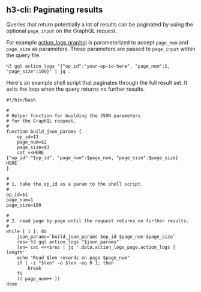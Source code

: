 

## h3-cli: Paginating results

Queries that return potentially a lot of results can be paginated
by using the optional `page_input` on the GraphQL request.  

For example [action_logs.graphql](../queries/action_logs.graphql) is parameterized
to accept `page_num` and `page_size` as parameters.  These parameters are passed
to `page_input` within the query file.

```shell
h3 gql action_logs '{"op_id":"your-op-id-here", "page_num":1, "page_size":100}' | jq .
```

Here's an example shell script that paginates through the full result set.
It exits the loop when the query returns no further results.

```shell
#!/bin/bash

#
# Helper function for building the JSON parameters 
# for the GraphQL request.
#
function build_json_params {
    op_id=$1
    page_num=$2
    page_size=$3
    cat <<HERE
{"op_id":"$op_id", "page_num":$page_num, "page_size":$page_size}
HERE
}

#
# 1. take the op_id as a param to the shell script. 
#
op_id=$1
page_num=1
page_size=100

#
# 2. read page by page until the request returns no further results.
# 
while [ 1 ]; do
    json_params=`build_json_params $op_id $page_num $page_size`
    res=`h3 gql action_logs "$json_params"`
    len=`cat <<<$res | jq '.data.action_logs_page.action_logs | length'`
    echo "Read $len records on page $page_num"
    if [ -z "$len" -o $len -eq 0 ]; then
        break
    fi
    (( page_num++ ))
done
```


